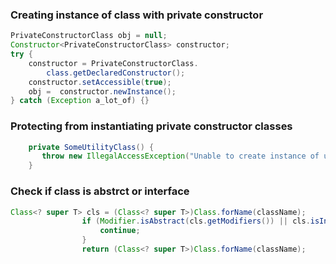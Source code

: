 ### Creating instance of class with private constructor
```java
PrivateConstructorClass obj = null;
Constructor<PrivateConstructorClass> constructor;
try {
    constructor = PrivateConstructorClass.
        class.getDeclaredConstructor();
    constructor.setAccessible(true);
    obj =  constructor.newInstance();
} catch (Exception a_lot_of) {}
```

### Protecting from instantiating private constructor classes
```java
    private SomeUtilityClass() {
       throw new IllegalAccessException("Unable to create instance of utility class");
    }
```

### Check if class is abstrct or interface
```java
Class<? super T> cls = (Class<? super T>)Class.forName(className);
				if (Modifier.isAbstract(cls.getModifiers()) || cls.isInterface()) {
					continue;
				}
				return (Class<? super T>)Class.forName(className);
```